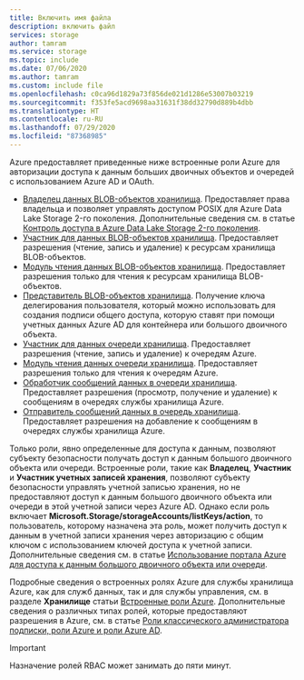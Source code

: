 ```yaml
---
title: Включить имя файла
description: включить файл
services: storage
author: tamram
ms.service: storage
ms.topic: include
ms.date: 07/06/2020
ms.author: tamram
ms.custom: include file
ms.openlocfilehash: c0ca96d1829a73f856de021d1286e53007b03219
ms.sourcegitcommit: f353fe5acd9698aa31631f38dd32790d889b4dbb
ms.translationtype: HT
ms.contentlocale: ru-RU
ms.lasthandoff: 07/29/2020
ms.locfileid: "87368985"
---
```

Azure предоставляет приведенные ниже встроенные роли Azure для авторизации доступа к данным больших двоичных объектов и очередей с использованием Azure AD и OAuth.

- [Владелец данных BLOB-объектов хранилища](../articles/role-based-access-control/built-in-roles.md#storage-blob-data-owner). Предоставляет права владельца и позволяет управлять доступом POSIX для Azure Data Lake Storage 2-го поколения. Дополнительные сведения см. в статье [Контроль доступа в Azure Data Lake Storage 2-го поколения](../articles/storage/blobs/data-lake-storage-access-control.md).
- [Участник для данных BLOB-объектов хранилища](../articles/role-based-access-control/built-in-roles.md#storage-blob-data-contributor). Предоставляет разрешения (чтение, запись и удаление) к ресурсам хранилища BLOB-объектов.
- [Модуль чтения данных BLOB-объектов хранилища](../articles/role-based-access-control/built-in-roles.md#storage-blob-data-reader). Предоставляет разрешения только для чтения к ресурсам хранилища BLOB-объектов.
- [Представитель BLOB-объектов хранилища](../articles/role-based-access-control/built-in-roles.md#storage-blob-delegator). Получение ключа делегирования пользователя, который можно использовать для создания подписи общего доступа, которую ставят при помощи учетных данных Azure AD для контейнера или большого двоичного объекта.
- [Участник для данных очереди хранилища](../articles/role-based-access-control/built-in-roles.md#storage-queue-data-contributor). Предоставляет разрешения (чтение, запись и удаление) к очередям Azure.
- [Модуль чтения данных очереди хранилища](../articles/role-based-access-control/built-in-roles.md#storage-queue-data-reader). Предоставляет разрешения только для чтения к очередям Azure.
- [Обработчик сообщений данных в очереди хранилища](../articles/role-based-access-control/built-in-roles.md#storage-queue-data-message-processor). Предоставляет разрешения (просмотр, получение и удаление) к сообщениям в очередях службы хранилища Azure.
- [Отправитель сообщений данных в очередь хранилища](../articles/role-based-access-control/built-in-roles.md#storage-queue-data-message-sender). Предоставляет разрешения на добавление к сообщениям в очередях службы хранилища Azure.

Только роли, явно определенные для доступа к данным, позволяют субъекту безопасности получать доступ к данным большого двоичного объекта или очереди. Встроенные роли, такие как **Владелец**, **Участник** и **Участник учетных записей хранения**, позволяют субъекту безопасности управлять учетной записью хранения, но не предоставляют доступ к данным большого двоичного объекта или очереди в этой учетной записи через Azure AD. Однако если роль включает **Microsoft.Storage/storageAccounts/listKeys/action**, то пользователь, которому назначена эта роль, может получить доступ к данным в учетной записи хранения через авторизацию с общим ключом с использованием ключей доступа к учетной записи. Дополнительные сведения см. в статье [Использование портала Azure для доступа к данным большого двоичного объекта или очереди](../articles/storage/common/storage-access-blobs-queues-portal.md).

Подробные сведения о встроенных ролях Azure для службы хранилища Azure, как для служб данных, так и для службы управления, см. в разделе **Хранилище** статьи [Встроенные роли Azure](../articles/role-based-access-control/built-in-roles.md#storage). Дополнительные сведения о различных типах ролей, которые предоставляют разрешения в Azure, см. в статье [Роли классического администратора подписки, роли Azure и роли Azure AD](../articles/role-based-access-control/rbac-and-directory-admin-roles.md).

> [!IMPORTANT]
> Назначение ролей RBAC может занимать до пяти минут.
